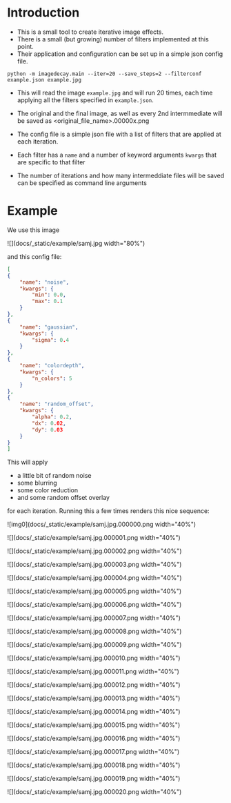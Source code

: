Introduction
============

* This is a small tool to create iterative image effects.
* There is a small (but growing) number of filters implemented at this point.
* Their application and configuration can be set up in a simple json config file.

``python -m imagedecay.main --iter=20 --save_steps=2 --filterconf example.json example.jpg``


* This will read the image ``example.jpg`` and will run 20 times, each time applying all the filters specified in ``example.json``.
* The original and the final image, as well as every 2nd intermmediate will be saved as <original_file_name>.00000x.png

* The config file is a simple json file with a list of filters that are applied at each iteration.
* Each filter has a ``name`` and a number of keyword arguments ``kwargs`` that are specific to that filter
* The number of iterations and how many intermeddiate files will be saved can be specified as command line arguments

Example
=======

We use this image

![](docs/_static/example/samj.jpg width="80%")
   
and this config file:

```json
[
{
    "name": "noise",
    "kwargs": {
        "min": 0.0,
        "max": 0.1
    }
},
{
    "name": "gaussian",
    "kwargs": {
        "sigma": 0.4
    }
},
{
    "name": "colordepth",
    "kwargs": {
        "n_colors": 5
    }
},
{
    "name": "random_offset",
    "kwargs": {
        "alpha": 0.2,
        "dx": 0.02,
        "dy": 0.03
    }
}
]
```


This will apply 

* a little bit of random noise
* some blurring
* some color reduction
* and some random offset overlay

for each iteration.
Running this a few times renders this nice sequence:


![img0](docs/_static/example/samj.jpg.000000.png width="40%")


   
![](docs/_static/example/samj.jpg.000001.png width="40%")


   
![](docs/_static/example/samj.jpg.000002.png width="40%")


   
![](docs/_static/example/samj.jpg.000003.png width="40%")


   
![](docs/_static/example/samj.jpg.000004.png width="40%")


   
![](docs/_static/example/samj.jpg.000005.png width="40%")


   
![](docs/_static/example/samj.jpg.000006.png width="40%")


   
![](docs/_static/example/samj.jpg.000007.png width="40%")


   
![](docs/_static/example/samj.jpg.000008.png width="40%")


   
![](docs/_static/example/samj.jpg.000009.png width="40%")


   
![](docs/_static/example/samj.jpg.000010.png width="40%")


   
![](docs/_static/example/samj.jpg.000011.png width="40%")


   
![](docs/_static/example/samj.jpg.000012.png width="40%")


   
![](docs/_static/example/samj.jpg.000013.png width="40%")


   
![](docs/_static/example/samj.jpg.000014.png width="40%")


   
![](docs/_static/example/samj.jpg.000015.png width="40%")


   
![](docs/_static/example/samj.jpg.000016.png width="40%")


   
![](docs/_static/example/samj.jpg.000017.png width="40%")


   
![](docs/_static/example/samj.jpg.000018.png width="40%")


   
![](docs/_static/example/samj.jpg.000019.png width="40%")


   
![](docs/_static/example/samj.jpg.000020.png width="40%")


   

